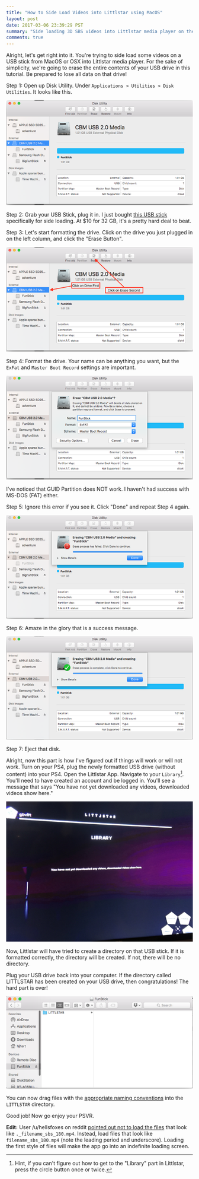 ```yaml
---
title: "How to Side Load Videos into Littlstar using MacOS"
layout: post
date: 2017-03-06 23:39:29 PST
summary: "Side loading 3D SBS videos into Littlstar media player on the PS4 can be a bit tricky. Get help here."
comments: true
---
```


<span class='newthought'>Alright, let's get right into it. You're trying to side load</span> some videos on a USB stick from MacOS or OSX into Littlstar media player. For the sake of simplicity, we're going to erase the entire contents of your USB drive in this tutorial. Be prepared to lose all data on that drive!

Step 1: Open up Disk Utility. Under `Applications > Utilities > Disk Utilities`. It looks like this.

<img src="/images/littlstar/disk_utility.png" alt="Disk Utility"/>

Step 2: Grab your USB Stick, plug it in. I just bought [this USB stick][usb_stick] specifically for side loading. At $10 for 32 GB, it's a pretty hard deal to beat.

Step 3: Let's start formatting the drive. Click on the drive you just plugged in on the left column, and click the "Erase Button".

<img src="/images/littlstar/erase_clicks.png" alt="Erase Clicks"/>

Step 4: Format the drive. Your name can be anything you want, but the `ExFat` and `Master Boot Record` settings are important.

<img src="/images/littlstar/erase_settings.png" alt="Erase Settings"/>

I've noticed that GUID Partition does NOT work. I haven't had success with MS-DOS (FAT) either.

Step 5: Ignore this error if you see it. Click "Done" and repeat Step 4 again.

<img src="/images/littlstar/error_message.png" alt="Oh noes! Erasing failed."/>

Step 6: Amaze in the glory that is a success message.

<img src="/images/littlstar/success_message.png" alt="Success!"/>

Step 7: Eject that disk.


Alright, now this part is how I've figured out if things will work or will not work. Turn on your PS4, plug the newly formatted USB drive (without content) into your PS4. Open the Littlstar App. Navigate to your `Library`[^1]. You'll need to have created an account and be logged in. You'll see a message that says "You have not yet downloaded any videos, downloaded videos show here."

<img src="/images/littlstar/littlstar_message.jpg" alt="Littlstar Message!"/>

Now, Littlstar will have tried to create a directory on that USB stick. If it is formatted correctly, the directory will be created. If not, there will be no directory.

Plug your USB drive back into your computer. If the directory called LITTLSTAR has been created on your USB drive, then congratulations! The hard part is over!

<img src="/images/littlstar/created_directory.png" alt="Even more Success!"/>

You can now drag files with the [appropriate naming conventions][naming_conventions] into the `LITTLSTAR` directory.

Good job! Now go enjoy your PSVR.

**Edit:** User /u/hellsfoxes on reddit [pointed out not to load the files][hells_foxes_comment] that look like `._filename_sbs_180.mp4`. Instead, load files that look like `filename_sbs_180.mp4` (note the leading period and underscore). Loading the first style of files will make the app go into an indefinite loading screen.

[hells_foxes_comment]: https://www.reddit.com/r/PSVR/comments/5y1fr0/how_to_side_load_videos_into_littlstar_using_macos/demzpw0/?context=3
[usb_stick]: https://www.amazon.com/gp/product/B013CCTOC2/ref=as_li_ss_tl?ie=UTF8&psc=1&linkCode=ll1&tag=hjhartblog-20&linkId=5d919eca9cadfe6414cb007a3aa11d66
[naming_conventions]: http://docs.littlstar.com/display/CG/PlayStation+VR+Video+Sideloading#PlayStationVRVideoSideloading-HarddriveorUSBflashdrivesetup

[^1]: Hint, if you can't figure out how to get to the "Library" part in Littlstar, press the circle button once or twice.